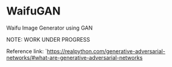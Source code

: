 # WaifuGAN
Waifu Image Generator using GAN


NOTE: WORK UNDER PROGRESS

Reference link:
`https://realpython.com/generative-adversarial-networks/#what-are-generative-adversarial-networks
